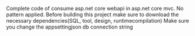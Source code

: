 Complete code of consume asp.net core webapi in asp.net core mvc. No pattern applied. 
Before building this project make sure to download the necessary dependencies(SQL, tool, design, runtimecompilation)
Make sure you change the appsettingjson db connection string

